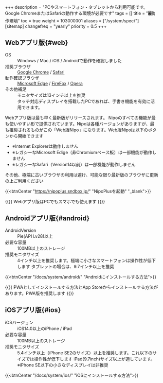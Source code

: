 +++
description = "PCやスマートフォン・タブレットから利用可能です。Google ChromeまたはSafariの動作する環境が必要です"
tags = []
title = "🖥️動作環境"
toc = true
weight = 103000001
aliases = ["/system/spec/"]
[sitemap]
  changefreq = "yearly"
  priority = 0.5
+++


## Webアプリ版{#web}

<dl class="basic">
<dt>OS</dt>
<dd>Windows / Mac / iOS / Androidで動作を確認しました</dd>
<dt>推奨ブラウザ</dt>
<dd>
<a href="https://www.google.co.jp/chrome/">Google Chrome</a> / <a href="https://www.apple.com/jp/safari/">Safari</a>
</dd>
<dt>動作確認ブラウザ</dt>
<dd>
<a href="https://www.microsoft.com/ja-jp/windows/microsoft-edge">Microsoft Edge</a> / <a href="https://www.mozilla.org/ja/firefox/new/">FireFox</a> / <a href="https://www.opera.com/ja">Opera</a>
</dd>
<dt>その他補足</dt>
<dd>モニタサイズは13インチ以上を推奨<br>タッチ対応ディスプレイを搭載したPCであれば、手書き機能を有効に活用できます。</dd>
</dl>

Webアプリ版は最も早く最新版がリリースされます。
Nipoのすべての機能が最も使いやすい形で提供されています。Nipoは各種バージョンがありますが、最も推奨されるものがこの「Web版Nipo」になります。Web版Nipoは以下のボタンから開始できます

<ul>
<li>※Internet Explorerは動作しません</li>
<li>※レガシーなMicrosoft Edige（非Chromiumベース板）は一部機能が動作しません</li>
<li>※レガシーなSafari（Version14以前）は一部機能が動作しません</li>
</ul>


その他、極端に古いブラウザの利用は避け、可能な限り最新版のブラウザに更新の上ご利用ください

{{<btnCenter "https://nipoplus.sndbox.jp/" "NipoPlusを起動" "_blank">}}

{{<alice pos="right" icon="pc">}}
Webアプリ版はPCでもスマホでも使えます
{{</alice>}}

## Androidアプリ版{#android}

<dl class="basic">
  <dt>AndroidVersion</dt>
  <dd>Pie(API Lv28)以上</dd>
  <dt>必要な容量</dt>
  <dd>100MB以上のストレージ</dd>
  <dt>推奨モニタサイズ</dt>
  <dd>4インチ以上を推奨します。極端に小さなスマートフォンは操作性が低下します  タブレットの場合は、9.7インチ以上を推奨</dd>
</dl>


{{<btnCenter "/docs/system/android/" "Androidにインストールする方法">}}

{{<alice pos="right" icon="phone">}}
PWAとしてインストールする方法とApp Storeからインストールする方法があります。PWA版を推奨します
{{</alice>}}

## iOSアプリ版{#ios}

<dl class="basic">
  <dt>iOSバージョン</dt>
  <dd>iOS14.0以上のiPhone / iPad</dd>
  <dt>必要な容量</dt>
  <dd>100MB以上のストレージ</dd>
  <dt>推奨モニタサイズ</dt>
  <dd>5.4インチ以上（iPhone SE2のサイズ）以上を推奨します。これ以下のサイズでは操作性が低下します  iPad(9.7inch)サイズ以上が適しています。※iPhone SE以下の小さなディスプレイは非推奨</dd>
</dl>

{{<btnCenter "/docs/system/ios/" "iOSにインストールする方法">}}
